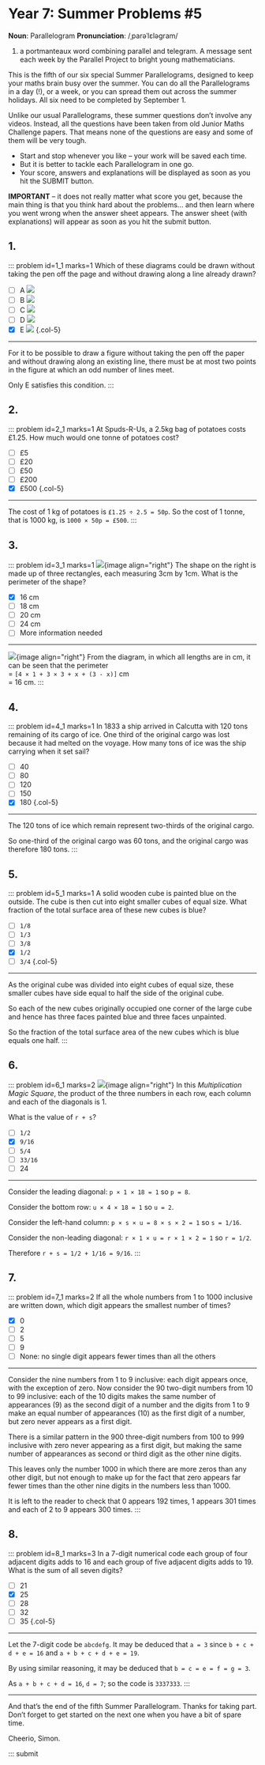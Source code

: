 # Year 7: Summer Problems #5

<div class="dictionary">

__Noun__: Parallelogram
__Pronunciation__: /ˌparəˈlɛləɡram/

1. a portmanteaux word combining parallel and telegram. A message sent each
week by the Parallel Project to bright young mathematicians.

</div>

This is the fifth of our six special Summer Parallelograms, designed to keep your maths brain busy over the summer. You can do all the Parallelograms in a day (!), or a week, or you can spread them out across the summer holidays. All six need to be completed by September 1.

Unlike our usual Parallelograms, these summer questions don’t involve any videos. Instead, all the questions have been taken from old Junior Maths Challenge papers. That means none of the questions are easy and some of them will be very tough.

* Start and stop whenever you like – your work will be saved each time.
* But it is better to tackle each Parallelogram in one go.
* Your score, answers and explanations will be displayed as soon as you hit the SUBMIT button.

__IMPORTANT__ – it does not really matter what score you get, because the main thing is that you think hard about the problems... and then learn where you went wrong when the answer sheet appears. The answer sheet (with explanations) will appear as soon as you hit the submit button.


## 1.

::: problem id=1_1 marks=1
Which of these diagrams could be drawn without taking the pen off the page and without
drawing along a line already drawn?

* [ ] A ![](/resources/2018summer-7-5/1-answer-1.gif)
* [ ] B ![](/resources/2018summer-7-5/1-answer-2.gif)
* [ ] C ![](/resources/2018summer-7-5/1-answer-3.gif)
* [ ] D ![](/resources/2018summer-7-5/1-answer-4.gif)
* [x] E ![](/resources/2018summer-7-5/1-answer-5.gif)
{.col-5}

---
For it to be possible to draw a figure without taking the pen off the paper and without drawing along an existing line, there must be at most two points in the figure at which an odd number of lines meet.

Only E satisfies this condition.
:::


## 2.

::: problem id=2_1 marks=1
At Spuds-R-Us, a 2.5kg bag of potatoes costs £1.25. How much would one tonne of potatoes cost?

* [ ] £5
* [ ] £20
* [ ] £50
* [ ] £200
* [x] £500
{.col-5}

---

The cost of 1 kg of potatoes is `£1.25 ÷ 2.5 = 50p`. So the cost of 1 tonne,
that is 1000 kg, is `1000 × 50p = £500`.
:::


## 3.

::: problem id=3_1 marks=1
![](/resources/2018summer-7-5/5-rectangles-question.gif){image align="right"}
The shape on the right is made up of three rectangles, each measuring 3cm by 1cm. What is
the perimeter of the shape?

* [x] 16 cm
* [ ] 18 cm
* [ ] 20 cm
* [ ] 24 cm
* [ ] More information needed

---

![](/resources/2018summer-7-5/5-rectangles-answer.gif){image align="right"}
From the diagram, in which all lengths are in cm, it can be seen that the perimeter  
= `[4 × 1 + 3 × 3 + x + (3 - x)]` cm  
= 16 cm.
:::


## 4.

::: problem id=4_1 marks=1
In 1833 a ship arrived in Calcutta with 120 tons remaining of its cargo of ice. One third of the original cargo was lost because it had melted on the voyage. How many tons of ice was
the ship carrying when it set sail?

* [ ] 40
* [ ] 80
* [ ] 120
* [ ] 150
* [x] 180
{.col-5}

---

The 120 tons of ice which remain represent two-thirds of the original cargo.  

So one-third of the original cargo was 60 tons, and the original cargo was therefore 180 tons.
:::


## 5.

::: problem id=5_1 marks=1
A solid wooden cube is painted blue on the outside. The cube is then cut into eight smaller
cubes of equal size. What fraction of the total surface area of these new cubes is blue?

* [ ] `1/8`
* [ ] `1/3`
* [ ] `3/8`
* [x] `1/2`
* [ ] `3/4`
{.col-5}

---

As the original cube was divided into eight cubes of equal size, these smaller cubes have side equal to half the side of the original cube.

So each of the new cubes originally occupied one corner of the large cube and hence has three faces painted blue and three faces unpainted.

So the fraction of the total surface area of the new cubes which is blue equals one half.
:::


## 6.

::: problem id=6_1 marks=2
![](/resources/2018summer-7-5/6-magic-question.gif){image align="right"}
In this _Multiplication Magic Square_, the product of the three numbers in each row, each column and each of the diagonals is 1.

What is the value of `r + s`?

* [ ] `1/2`
* [x] `9/16`
* [ ] `5/4`
* [ ] `33/16`
* [ ] 24

---
Consider the leading diagonal: `p × 1 × 18 = 1` so `p = 8`.  

Consider the bottom row: `u × 4 × 18 = 1` so `u = 2`.  

Consider the left-hand column: `p × s × u = 8 × s × 2 = 1` so `s = 1/16`.  

Consider the non-leading diagonal: `r × 1 × u = r × 1 × 2 = 1` so `r = 1/2`.

Therefore `r + s = 1/2 + 1/16 = 9/16`.
:::


## 7.

::: problem id=7_1 marks=2
If all the whole numbers from 1 to 1000 inclusive are written down, which digit appears the
smallest number of times?

* [x] 0
* [ ] 2
* [ ] 5
* [ ] 9
* [ ] None: no single digit appears fewer times than all the others

---
Consider the nine numbers from 1 to 9 inclusive: each digit appears once, with the exception of zero. Now consider the 90 two-digit numbers from 10 to 99 inclusive: each of the 10 digits makes the same number of appearances (9) as the second digit of a number and the digits from 1 to 9 make an equal number of appearances (10) as the first digit of a number, but zero never
appears as a first digit.

There is a similar pattern in the 900 three-digit numbers from 100 to 999 inclusive with zero never appearing as a first digit, but making the same number of appearances as second or third digit as the other nine digits.

This leaves only the number 1000 in which there are more zeros than any other digit, but not enough to make up for the fact that zero appears far fewer times than the other nine digits in the numbers less than 1000.

It is left to the reader to check that 0 appears 192 times, 1 appears 301 times and each of 2 to 9 appears 300 times.
:::


## 8.

::: problem id=8_1 marks=3
In a 7-digit numerical code each group of four adjacent digits adds to 16 and each group of
five adjacent digits adds to 19. What is the sum of all seven digits?

* [ ] 21
* [x] 25
* [ ] 28
* [ ] 32
* [ ] 35
{.col-5}

---
Let the 7-digit code be `abcdefg`. It may be deduced that `a = 3` since `b + c + d + e = 16` and `a + b + c + d + e = 19`.

By using similar reasoning, it may be deduced that `b = c = e = f = g = 3`.

As `a + b + c + d = 16`, `d = 7`; so the code is `3337333`.
:::


***

And that’s the end of the fifth Summer Parallelogram. Thanks for taking part. Don’t forget to get started on the next one when you have a bit of spare time.

Cheerio,
Simon.

::: submit
